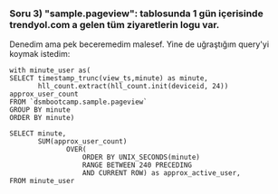 ### Soru 3) "sample.pageview": tablosunda 1 gün içerisinde trendyol.com a gelen tüm ziyaretlerin logu var.

Denedim ama pek beceremedim malesef. Yine de uğraştığım query'yi koymak istedim:

```
with minute_user as(
SELECT timestamp_trunc(view_ts,minute) as minute,
       hll_count.extract(hll_count.init(deviceid, 24)) approx_user_count
FROM `dsmbootcamp.sample.pageview`
GROUP BY minute
ORDER BY minute)

SELECT minute,
       SUM(approx_user_count) 
              OVER(
                  ORDER BY UNIX_SECONDS(minute) 
                  RANGE BETWEEN 240 PRECEDING 
                  AND CURRENT ROW) as approx_active_user,
FROM minute_user
```
